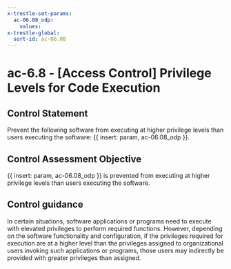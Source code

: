 ```yaml
---
x-trestle-set-params:
  ac-06.08_odp:
    values:
x-trestle-global:
  sort-id: ac-06.08
---
```


# ac-6.8 - \[Access Control\] Privilege Levels for Code Execution

## Control Statement

Prevent the following software from executing at higher privilege levels than users executing the software: {{ insert: param, ac-06.08_odp }}.

## Control Assessment Objective

{{ insert: param, ac-06.08_odp }} is prevented from executing at higher privilege levels than users executing the software.

## Control guidance

In certain situations, software applications or programs need to execute with elevated privileges to perform required functions. However, depending on the software functionality and configuration, if the privileges required for execution are at a higher level than the privileges assigned to organizational users invoking such applications or programs, those users may indirectly be provided with greater privileges than assigned.
